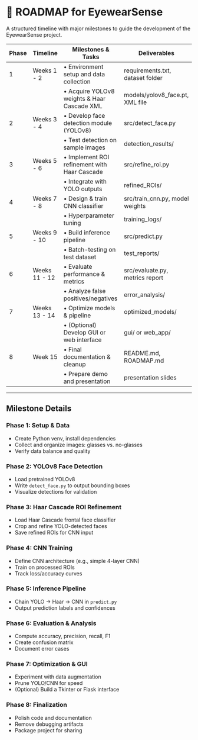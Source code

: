 # 📅 ROADMAP for EyewearSense

A structured timeline with major milestones to guide the development of the EyewearSense project.

| Phase | Timeline       | Milestones & Tasks                                  | Deliverables                     |
|-------|----------------|------------------------------------------------------|----------------------------------|
| 1     | Weeks 1 - 2    | • Environment setup and data collection              | requirements.txt, dataset folder |
|       |                | • Acquire YOLOv8 weights & Haar Cascade XML          | models/yolov8_face.pt, XML file  |
| 2     | Weeks 3 - 4    | • Develop face detection module (YOLOv8)             | src/detect_face.py               |
|       |                | • Test detection on sample images                    | detection_results/               |
| 3     | Weeks 5 - 6    | • Implement ROI refinement with Haar Cascade         | src/refine_roi.py                |
|       |                | • Integrate with YOLO outputs                        | refined_ROIs/                    |
| 4     | Weeks 7 - 8    | • Design & train CNN classifier                      | src/train_cnn.py, model weights  |
|       |                | • Hyperparameter tuning                              | training_logs/                   |
| 5     | Weeks 9 - 10   | • Build inference pipeline                           | src/predict.py                   |
|       |                | • Batch-testing on test dataset                      | test_reports/                    |
| 6     | Weeks 11 - 12  | • Evaluate performance & metrics                     | src/evaluate.py, metrics report  |
|       |                | • Analyze false positives/negatives                  | error_analysis/                  |
| 7     | Weeks 13 - 14  | • Optimize models & pipeline                         | optimized_models/                |
|       |                | • (Optional) Develop GUI or web interface            | gui/ or web_app/                 |
| 8     | Week 15        | • Final documentation & cleanup                      | README.md, ROADMAP.md            |
|       |                | • Prepare demo and presentation                      | presentation slides              |

---

## Milestone Details

### Phase 1: Setup & Data
- Create Python venv, install dependencies
- Collect and organize images: glasses vs. no-glasses
- Verify data balance and quality

### Phase 2: YOLOv8 Face Detection
- Load pretrained YOLOv8
- Write `detect_face.py` to output bounding boxes
- Visualize detections for validation

### Phase 3: Haar Cascade ROI Refinement
- Load Haar Cascade frontal face classifier
- Crop and refine YOLO-detected faces
- Save refined ROIs for CNN input

### Phase 4: CNN Training
- Define CNN architecture (e.g., simple 4-layer CNN)
- Train on processed ROIs
- Track loss/accuracy curves

### Phase 5: Inference Pipeline
- Chain YOLO -> Haar -> CNN in `predict.py`
- Output prediction labels and confidences

### Phase 6: Evaluation & Analysis
- Compute accuracy, precision, recall, F1
- Create confusion matrix
- Document error cases

### Phase 7: Optimization & GUI
- Experiment with data augmentation
- Prune YOLO/CNN for speed
- (Optional) Build a Tkinter or Flask interface

### Phase 8: Finalization
- Polish code and documentation
- Remove debugging artifacts
- Package project for sharing
